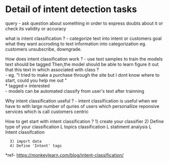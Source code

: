 # Detail of intent detection tasks
  
  query - ask question about something in order to express doubts about it 
  or check its validity or accuracy 


   what is intent classification ?
     - categorize text into intent or customers goal what they want accroding to text information into categorization eg. customers unsubscribe, downgrade.

   How does intent classification work ?
      - use text samples to train the models text should be tagged Then,the model should be able to learn figure it out  that this text in which  associated  with class ?  
      - eg. "I tried to make a purchase through the site but I dont know where to start, could you help me out  "  
      * tagged-> interested       
      - models can be automated classify from user's text after trainning 

   Why intent classification useful ?
      - intent classification is useful when we have to with large number of quries of users which personallize reponsive services which is call customers centric  


   How to get start with intent classification ? 
      1) create your classifier
      2) Define type of your classification
            L topics classification 
            L statiment analysis 
            L Intent classifcation 

      3) import data 
      4) Define 'Intent' tags 

      
  *ref- https://monkeylearn.com/blog/intent-classification/

